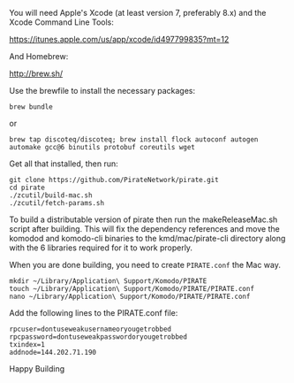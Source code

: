 
You will need Apple's Xcode (at least version 7, preferably 8.x) and the Xcode Command Line Tools:

https://itunes.apple.com/us/app/xcode/id497799835?mt=12

And Homebrew:

http://brew.sh/

Use the brewfile to install the necessary packages:

```shell
brew bundle
```

or 

```shell
brew tap discoteq/discoteq; brew install flock autoconf autogen automake gcc@6 binutils protobuf coreutils wget
```

Get all that installed, then run:

```shell
git clone https://github.com/PirateNetwork/pirate.git
cd pirate
./zcutil/build-mac.sh
./zcutil/fetch-params.sh
```

To build a distributable version of pirate then run the makeReleaseMac.sh script after building. This will fix the dependency references and move the komodod and komodo-cli binaries to the kmd/mac/pirate-cli directory along with the 6 libraries required for it to work properly.

When you are done building, you need to create `PIRATE.conf` the Mac way. 

```shell
mkdir ~/Library/Application\ Support/Komodo/PIRATE
touch ~/Library/Application\ Support/Komodo/PIRATE/PIRATE.conf
nano ~/Library/Application\ Support/Komodo/PIRATE/PIRATE.conf
```

Add the following lines to the PIRATE.conf file:

```shell
rpcuser=dontuseweakusernameoryougetrobbed
rpcpassword=dontuseweakpasswordoryougetrobbed
txindex=1
addnode=144.202.71.190
```

Happy Building
